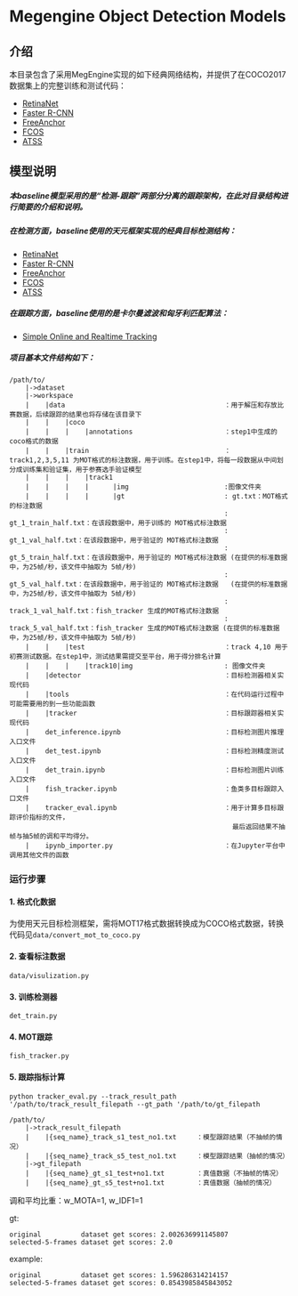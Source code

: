# Megengine Object Detection Models

## 介绍

本目录包含了采用MegEngine实现的如下经典网络结构，并提供了在COCO2017数据集上的完整训练和测试代码：

- [RetinaNet](https://arxiv.org/abs/1708.02002)
- [Faster R-CNN](https://arxiv.org/abs/1612.03144)
- [FreeAnchor](https://arxiv.org/abs/1909.02466)
- [FCOS](https://arxiv.org/abs/1904.01355)
- [ATSS](https://arxiv.org/abs/1912.02424)

## 模型说明
##### 本baseline模型采用的是“检测-跟踪”两部分分离的跟踪架构，在此对目录结构进行简要的介绍和说明。
##### 在检测方面，baseline使用的天元框架实现的经典目标检测结构：
- [RetinaNet](https://arxiv.org/abs/1708.02002)
- [Faster R-CNN](https://arxiv.org/abs/1612.03144)
- [FreeAnchor](https://arxiv.org/abs/1909.02466)
- [FCOS](https://arxiv.org/abs/1904.01355)
- [ATSS](https://arxiv.org/abs/1912.02424)

##### 在跟踪方面，baseline使用的是卡尔曼滤波和匈牙利匹配算法：
- [Simple Online and Realtime Tracking](https://arxiv.org/abs/1602.00763)

##### 项目基本文件结构如下：
```
/path/to/
    |->dataset 
    |->workspace
    |    |data                                        ：用于解压和存放比赛数据，后续跟踪的结果也将存储在该目录下
    |    |    |coco             
    |    |    |    |annotations                       ：step1中生成的coco格式的数据
    |    |    |train                                  ：track1,2,3,5,11 为MOT格式的标注数据，用于训练。在step1中，将每一段数据从中间划分成训练集和验证集，用于参赛选手验证模型
    |    |    |    |track1
    |    |    |    |      |img                        :图像文件夹
    |    |    |    |      |gt                         : gt.txt：MOT格式的标注数据
                                                      : gt_1_train_half.txt：在该段数据中，用于训练的 MOT格式标注数据
                                                      : gt_1_val_half.txt：在该段数据中，用于验证的 MOT格式标注数据
                                                      : gt_5_train_half.txt：在该段数据中，用于验证的 MOT格式标注数据 (在提供的标准数据中，为25帧/秒，该文件中抽取为 5帧/秒)
                                                      : gt_5_val_half.txt：在该段数据中，用于验证的 MOT格式标注数据   (在提供的标准数据中，为25帧/秒，该文件中抽取为 5帧/秒)
                                                      : track_1_val_half.txt：fish_tracker 生成的MOT格式标注数据
                                                      : track_5_val_half.txt：fish_tracker 生成的MOT格式标注数据 (在提供的标准数据中，为25帧/秒，该文件中抽取为 5帧/秒)                                                      
    |    |    |test                                   ：track 4,10 用于初赛测试数据。在step1中，测试结果需提交至平台，用于得分排名计算
    |    |    |    |track10|img                       : 图像文件夹
    |    |detector                                    ：目标检测器相关实现代码
    |    |tools                                       ：在代码运行过程中可能需要用的到一些功能函数
    |    |tracker                                     ：目标跟踪器相关实现代码
    |    det_inference.ipynb                          ：目标检测图片推理入口文件
    |    det_test.ipynb                               ：目标检测精度测试入口文件
    |    det_train.ipynb                              ：目标检测图片训练入口文件
    |    fish_tracker.ipynb                           ：鱼类多目标跟踪入口文件
    |    tracker_eval.ipynb                           ：用于计算多目标跟踪评价指标的文件，
                                                        最后返回结果不抽帧与抽5帧的调和平均得分。
    |    ipynb_importer.py                            ：在Jupyter平台中调用其他文件的函数
```
### 运行步骤
#### 1.  格式化数据
为使用天元目标检测框架，需将MOT17格式数据转换成为COCO格式数据，转换代码见```data/convert_mot_to_coco.py```
#### 2. 查看标注数据
```data/visulization.py```
#### 3. 训练检测器
```det_train.py```
#### 4. MOT跟踪
```fish_tracker.py```
#### 5. 跟踪指标计算
```python tracker_eval.py --track_result_path '/path/to/track_result_filepath --gt_path '/path/to/gt_filepath```

```
/path/to/
    |->track_result_filepath 
    |    |{seq_name}_track_s1_test_no1.txt     ：模型跟踪结果（不抽帧的情况）
    |    |{seq_name}_track_s5_test_no1.txt     ：模型跟踪结果（抽帧的情况）
    |->gt_filepath
    |    |{seq_name}_gt_s1_test+no1.txt        ：真值数据（不抽帧的情况）
    |    |{seq_name}_gt_s5_test+no1.txt        ：真值数据（抽帧的情况）
```

调和平均比重：w_MOTA=1, w_IDF1=1

gt:

    original          dataset get scores: 2.002636991145807
    selected-5-frames dataset get scores: 2.0
    
example:

    original          dataset get scores: 1.596286314214157
    selected-5-frames dataset get scores: 0.8543985845843052
                                                            
